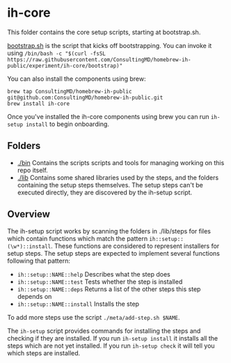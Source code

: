 # ih-core

This folder contains the core setup scripts, starting at bootstrap.sh.

[bootstrap.sh](./bootstrap.sh) is the script that kicks off bootstrapping.
You can invoke it using `/bin/bash -c "$(curl -fsSL https://raw.githubusercontent.com/ConsultingMD/homebrew-ih-public/experiment/ih-core/bootstrap)"`

You can also install the components using brew:

```
brew tap ConsultingMD/homebrew-ih-public git@github.com:ConsultingMD/homebrew-ih-public.git
brew install ih-core
```

Once you've installed the ih-core components using brew you can run `ih-setup install` to begin onboarding.

## Folders

- [./bin](./bin) Contains the scripts scripts and tools for managing working on this repo itself.
- [./lib](./lib) Contains some shared libraries used by the steps, and the folders containing the setup
  steps themselves. The setup steps can't be executed directly, they are discovered by the ih-setup script.


## Overview

The ih-setup script works by scanning the folders in ./lib/steps for files which contain functions
which match the pattern `ih::setup::(\w*)::install`. These functions are considered to represent installers
for setup steps. The setup steps are expected to implement several functions following that pattern:

- `ih::setup::NAME::help` Describes what the step does
- `ih::setup::NAME::test` Tests whether the step is installed
- `ih::setup::NAME::deps` Returns a list of the other steps this step depends on
- `ih::setup::NAME::install` Installs the step

To add more steps use the script `./meta/add-step.sh $NAME`.

The `ih-setup` script provides commands for installing the steps and checking if they are installed.
If you run `ih-setup install` it installs all the steps which are not yet installed.
If you run `ih-setup check` it will tell you which steps are installed.

